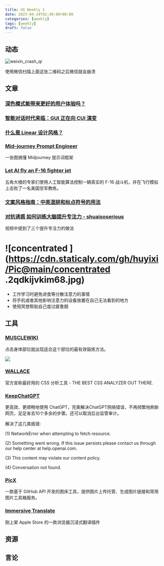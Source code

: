 ```yaml
---
title: UX Weekly 1
date: 2023-04-24T02:49:00+08:00
categories: [weekly]
tags: [weekly]
draft: false
---
```


## 动态

![weixin_crash_qr](https://cdn.staticaly.com/gh/huyixi/Pic@main/weixin_crash_qr.60f6egqc8igw.jpg)

使用微信扫描上面这张二维码之后微信就会崩溃

## 文章

### [深色模式能带来更好的用户体验吗？](https://mp.weixin.qq.com/s/SICfHDKkpeTS8X5s4AUh5Q)

### [智能对话时代来临：GUI 正在向 CUI 演变](https://mp.weixin.qq.com/s/cLz6rcVlrwyys5yorItnTg)

### [什么是 Linear 设计风格？](https://sspai.com/post/79347)

### [Mid-journey Prompt Engineer](https://www.figma.com/community/file/1229275435001143699)

一张图搞懂 Midjourney 提示词框架

### [Let AI fly an F-16 fighter jet](https://www.theregister.com/2023/02/14/ai_air_force_f16/)

五角大楼的专家们使用人工智能算法控制一辆真实的 F-16 战斗机，并在飞行模拟上击败了一名美国空军教练。

### [文案风格指南：中英混排和标点符号的用法](https://tingtalk.me/style-guide/)

### [对抗诱惑 如何训练大脑提升专注力 - shuaisoserious](https://www.youtube.com/watch?v=3Dn8mfbHMZU)

视频中提到了三个提升专注力的做法

# ![concentrated ](https://cdn.staticaly.com/gh/huyixi/Pic@main/concentrated .2qdkijvkim68.jpg)

- 工作学习时避免进食等分散注意力的事情
- 将手机或者其他影响注意力的设备放置在自己无法看到的地方
- 使用冥想帮助自己度过疲惫期

## 工具

### [MUSCLEWIKI](https://musclewiki.com/)

点击身体部位就出现适合这个部位的最有效锻炼方法。

<img src="https://raw.githubusercontent.com/huyixi/blog_imgs/master/MuscleWiki.png"/>



### [WALLACE](https://www.projectwallace.com/analyze-css)

官方宣称最好用的 CSS 分析工具 - THE BEST CSS ANALYZER OUT THERE.

### [KeepChatGPT](https://github.com/xcanwin/KeepChatGPT/)

更高效、更顺畅地使用 ChatGPT，完美解决ChatGPT网络错误，不再频繁地刷新网页，足足省去10个多余的步骤。还可以取消后台监管审计。

解决了这几类报错: 

(1) NetworkError when attempting to fetch resource. 

(2) Something went wrong. If this issue persists please contact us through our help center at help.openai.com. 

(3) This content may violate our content policy. 

(4) Conversation not found.

### [PicX](https://github.com/XPoet/picx)

一款基于 GitHub API 开发的图床工具，提供图片上传托管、生成图片链接和常用图片工具箱服务。

###  [Immersive Translate](https://immersive-translate.owenyoung.com)

刚上架 Apple Store 的一款浏览器沉浸式翻译插件

## 资源

## 言论